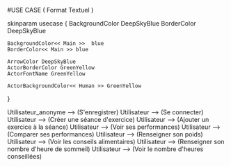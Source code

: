 #USE CASE ( Format Textuel )

skinparam usecase {
	BackgroundColor DeepSkyBlue
	BorderColor DeepSkyBlue

	BackgroundColor<< Main >>  blue
	BorderColor<< Main >> blue
    
	ArrowColor DeepSkyBlue
	ActorBorderColor GreenYellow
	ActorFontName GreenYellow

	ActorBackgroundColor<< Human >> GreenYellow
}

Utilisateur_anonyme --> (S'enregistrer)
Utilisateur --> (Se connecter)
Utilisateur --> (Créer une séance d'exercice)
Utilisateur --> (Ajouter un exercice à la séance)
Utilisateur --> (Voir ses performances)
Utilisateur --> (Comparer ses performances)
Utilisateur --> (Renseigner son poids)
Utilisateur --> (Voir les conseils alimentaires)
Utilisateur --> (Renseigner son nombre d'heure de sommeil)
Utilisateur --> (Voir le nombre d'heures conseillées)
